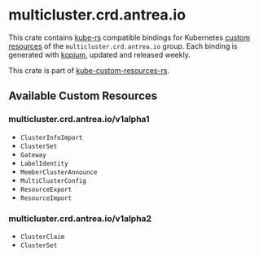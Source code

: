 <!--
SPDX-FileCopyrightText: The kube-custom-resources-rs Authors
SPDX-License-Identifier: 0BSD
 -->

# multicluster.crd.antrea.io

This crate contains [kube-rs](https://kube.rs/) compatible bindings for Kubernetes [custom resources](https://kubernetes.io/docs/tasks/extend-kubernetes/custom-resources/custom-resource-definitions/) of the `multicluster.crd.antrea.io` group. Each binding is generated with [kopium](https://github.com/kube-rs/kopium), updated and released weekly.

This crate is part of [kube-custom-resources-rs](https://github.com/metio/kube-custom-resources-rs).

## Available Custom Resources

### multicluster.crd.antrea.io/v1alpha1
- `ClusterInfoImport`
- `ClusterSet`
- `Gateway`
- `LabelIdentity`
- `MemberClusterAnnounce`
- `MultiClusterConfig`
- `ResourceExport`
- `ResourceImport`
### multicluster.crd.antrea.io/v1alpha2
- `ClusterClaim`
- `ClusterSet`
